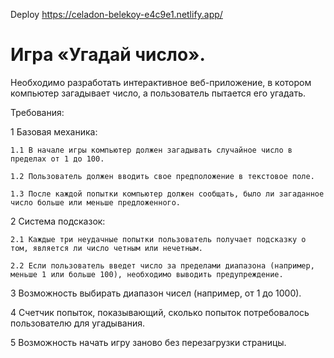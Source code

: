 Deploy https://celadon-belekoy-e4c9e1.netlify.app/  

# Игра «Угадай число». 
Необходимо разработать интерактивное веб-приложение, в котором компьютер загадывает число, а пользователь пытается его угадать.

Требования:  

  1 Базовая механика:  
  
    1.1 В начале игры компьютер должен загадывать случайное число в пределах от 1 до 100.  
    
    1.2 Пользователь должен вводить свое предположение в текстовое поле.  
    
    1.3 После каждой попытки компьютер должен сообщать, было ли загаданное число больше или меньше предложенного.
    
  2 Система подсказок:  
  
    2.1 Каждые три неудачные попытки пользователь получает подсказку о том, является ли число четным или нечетным.  
    
    2.2 Если пользователь введет число за пределами диапазона (например, меньше 1 или больше 100), необходимо выводить предупреждение.  
    
  3 Возможность выбирать диапазон чисел (например, от 1 до 1000).  
  
  4 Счетчик попыток, показывающий, сколько попыток потребовалось пользователю для угадывания.  
  
  5 Возможность начать игру заново без перезагрузки страницы.  
